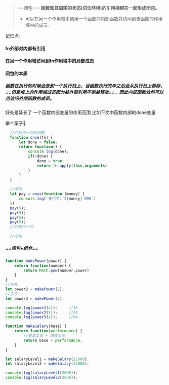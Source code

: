 

> ==闭包:== **函数和其周围的状态(词法环境)的引用捆绑在一起形成闭包。**
>
> - 可以在另一个作用域中调用一个函数的内部函数并访问到该函数的作用域中的成员。



记忆点:

#### fn外部对内部有引用

#### 在另一个作用域访问到fn作用域中的局部成员



#### 闭包的本质

##### 函数在执行的时候会放到一个执行栈上，当函数执行完毕之后会从执行栈上移除，==**但是堆上的作用域成员因为被外部引用不能被释放**==，因此内部函数依然可以用访问外部函数的成员。



好处是延长了 一个函数内部变量的作用范围 比如下文中函数内部的done变量



举个栗子🌰

```javascript
  //只执行一次的函数
  function once(fn) {
      let done = false;
      return function() {
          console.log(done);
          if(!done) {
              done = true;
              return fn.apply(this,arguments)
          }
      }
  }
  
  //测试
  let pay = once(function (money) {
      console.log(`支付了: ${money} RMB`)
  })
  pay(5);
  pay(5);
  pay(5);
  pay(5);
  //只执行一次
  
  //闭包 
```

##### ==闭包+组合==

```js
function makePower(power) {
    return function(number) {
        return Math.pow(number,power)
    }
}
//平方
let power2 = makePower(2);
//立方
let power3 = makePower(3);

console.log(power2(4));		//16
console.log(power2(5));		//25
console.log(power3(4));		//64
```

```js
function makeSalary(base) {
    return function(performance) {
        //基本工资 + 绩效工资
        return base + performance;
    }
}

let salaryLevel1 = makeSalary(12000);
let salaryLevel2 = makeSalary(15000);

console.log(salaryLevel1(2000));
console.log(salaryLevel2(3000));
```





